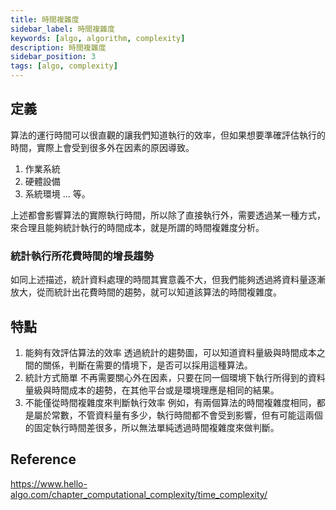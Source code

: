 ```yaml
---
title: 時間複雜度
sidebar_label: 時間複雜度
keywords: [algo, algorithm, complexity]
description: 時間複雜度
sidebar_position: 3
tags: [algo, complexity]
---
```


## 定義
算法的運行時間可以很直觀的讓我們知道執行的效率，但如果想要準確評估執行的時間，實際上會受到很多外在因素的原因導致。

1. 作業系統
2. 硬體設備
3. 系統環境
... 等。

上述都會影響算法的實際執行時間，所以除了直接執行外，需要透過某一種方式，來合理且能夠統計執行的時間成本，就是所謂的時間複雜度分析。

### 統計執行所花費時間的增長趨勢

如同上述描述，統計資料處理的時間其實意義不大，但我們能夠透過將資料量逐漸放大，從而統計出花費時間的趨勢，就可以知道該算法的時間複雜度。


## 特點
1. 能夠有效評估算法的效率
   透過統計的趨勢圖，可以知道資料量級與時間成本之間的關係，判斷在需要的情境下，是否可以採用這種算法。
2. 統計方式簡單
   不再需要關心外在因素，只要在同一個環境下執行所得到的資料量級與時間成本的趨勢，在其他平台或是環境理應是相同的結果。
3. 不能僅從時間複雜度來判斷執行效率
   例如，有兩個算法的時間複雜度相同，都是屬於常數，不管資料量有多少，執行時間都不會受到影響，但有可能這兩個的固定執行時間差很多，所以無法單純透過時間複雜度來做判斷。

## Reference
https://www.hello-algo.com/chapter_computational_complexity/time_complexity/  
